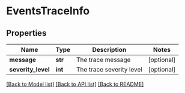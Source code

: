 # EventsTraceInfo

## Properties
Name | Type | Description | Notes
------------ | ------------- | ------------- | -------------
**message** | **str** | The trace message | [optional] 
**severity_level** | **int** | The trace severity level | [optional] 

[[Back to Model list]](../README.md#documentation-for-models) [[Back to API list]](../README.md#documentation-for-api-endpoints) [[Back to README]](../README.md)


